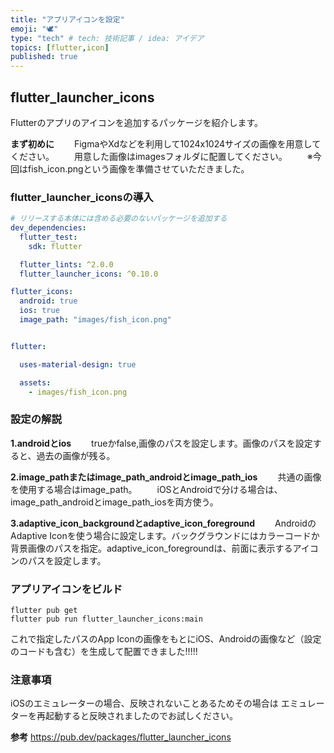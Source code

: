 ```yaml
---
title: "アプリアイコンを設定"
emoji: "🕊"
type: "tech" # tech: 技術記事 / idea: アイデア
topics: [flutter,icon]
published: true
---
```


## flutter_launcher_icons
Flutterのアプリのアイコンを追加するパッケージを紹介します。

**まず初めに**
&emsp;&emsp;FigmaやXdなどを利用して1024x1024サイズの画像を用意してください。
&emsp;&emsp;用意した画像はimagesフォルダに配置してください。
&emsp;&emsp;※今回はfish_icon.pngという画像を準備させていただきました。

### flutter_launcher_iconsの導入
```yaml:pubspec.yaml
# リリースする本体には含める必要のないパッケージを追加する
dev_dependencies:
  flutter_test:
    sdk: flutter

  flutter_lints: ^2.0.0
  flutter_launcher_icons: ^0.10.0

flutter_icons:
  android: true
  ios: true
  image_path: "images/fish_icon.png"


flutter:

  uses-material-design: true

  assets:
    - images/fish_icon.png

```

### 設定の解説
**1.androidとios**
&emsp;&emsp;trueかfalse,画像のパスを設定します。画像のパスを設定すると、過去の画像が残る。

**2.image_pathまたはimage_path_androidとimage_path_ios**
&emsp;&emsp;共通の画像を使用する場合はimage_path。
&emsp;&emsp;iOSとAndroidで分ける場合は、image_path_androidとimage_path_iosを両方使う。

**3.adaptive_icon_backgroundとadaptive_icon_foreground**
&emsp;&emsp;AndroidのAdaptive Iconを使う場合に設定します。バックグラウンドにはカラーコードか背景画像のパスを指定。adaptive_icon_foregroundは、前面に表示するアイコンのパスを設定します。

### アプリアイコンをビルド
```shell
flutter pub get
flutter pub run flutter_launcher_icons:main
```
これで指定したパスのApp Iconの画像をもとにiOS、Androidの画像など（設定のコードも含む）を生成して配置できました!!!!!


### 注意事項
iOSのエミュレーターの場合、反映されないことあるためその場合は
エミュレーターを再起動すると反映されましたのでお試しください。

**参考**
https://pub.dev/packages/flutter_launcher_icons